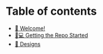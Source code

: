 # Table of contents

* [👋 Welcome!](README.md)
* [👨💻 Getting the Repo Started](getting-the-repo-started.md)
* [💅 Designs](designs.md)
